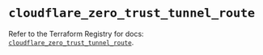 # `cloudflare_zero_trust_tunnel_route`

Refer to the Terraform Registry for docs: [`cloudflare_zero_trust_tunnel_route`](https://registry.terraform.io/providers/cloudflare/cloudflare/4.50.0/docs/resources/zero_trust_tunnel_route).
